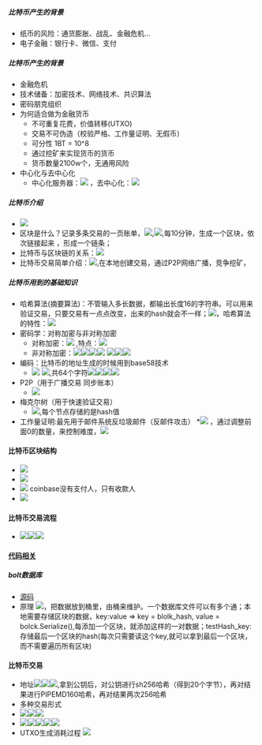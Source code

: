 ##### 比特币产生的背景
* 纸币的风险：通货膨胀、战乱、金融危机...
* 电子金融：银行卡、微信、支付
##### 比特币产生的背景
* 金融危机
* 技术储备：加密技术、网络技术、共识算法
* 密码朋克组织
* 为何适合做为金融货币
	* 不可重复花费，价值转移(UTXO)
	* 交易不可伪造（校验严格、工作量证明、无假币）
	* 可分性 1BT = 10^8
	* 通过挖矿来实现货币的货币
	* 货币数量2100w个，无通用风险 
* 中心化与去中心化
	*  中心化服务器：![](img/01.png) ，去中心化：![](img/002.png)

##### 比特币介绍
* ![](img/003.png)
* 区块是什么？记录多条交易的一页账单，![](img/004.png),![](img/005.png),每10分钟，生成一个区块，依次链接起来 ，形成一个链条；
* 比特币与区块链的关系：![](img/006.png)
* 比特币交易简单介绍：![](img/007.png),在本地创建交易，通过P2P网络广播，竞争挖矿，

##### 比特币用到的基础知识
* 哈希算法(摘要算法)：不管输入多长数据，都输出长度16的字符串。可以用来验证交易，只要交易有一点点改变，出来的hash就会不一样；![](img/008.png)，哈希算法的特性：![](img/009.png)
* 密码学：对称加密与非对称加密
	* 对称加密：![](img/010.png) ,特点：![](img/011.png)
	* 非对称加密：![](img/012.png)![](img/013.png)![](img/014.png)![](img/015.png) ![](img/016.png)![](img/017.png)![](img/018.png)
* 编码：比特币的地址生成的时候用到base58技术
	* ![](img/019.png) ![](img/020.png),共64个字符![](img/021.png)![](img/022.png)![](img/023.png)![](img/024.png)
* P2P（用于广播交易 同步账本）
	* ![](img/025.png)
* 梅克尔树（用于快速验证交易）
	* ![](img/026.png),每个节点存储的是hash值
* 工作量证明:最先用于邮件系统反垃圾邮件（反邮件攻击）
*![](img/027.png) ，通过调整前面0的数量，来控制难度，![](img/028.png)

#### 比特币区块结构
* ![](img/029.png)
* ![](img/030.png)
* ![](img/031.png) coinbase没有支付人，只有收款人
* ![](img/032.png)

#### 比特币交易流程
* ![](img/034.png)![](img/035.png)![](img/033.png)

#### [代码相关](src)
##### bolt数据库
* [源码](https://github.com/boltdb/bolt)
* 原理  ![](img/036.png)，把数据放到桶里，由桶来维护。一个数据库文件可以有多个通；本地需要存储区块的数据，key:value => key = blolk_hash, value = bolck.Serialize(),每添加一个区块，就添加这样的一对数据；testHash_key:存储最后一个区块的hash(每次只需要读这个key,就可以拿到最后一个区块，而不需要遍历所有区块)

#### 比特币交易
* 地址![](img/037.png)![](img/038.png)![](img/039.png),拿到公钥后，对公钥进行sh256哈希（得到20个字节），再对结果进行PIPEMD160哈希，再对结果两次256哈希
* 多种交易形式
* ![](img/040.png)![](img/041.png)![](img/042.png)
* ![](img/043.png)![](img/044.png)![](img/045.png)![](img/046.png)![](img/047.png)
* UTXO生成消耗过程 ![](img/048.png)
